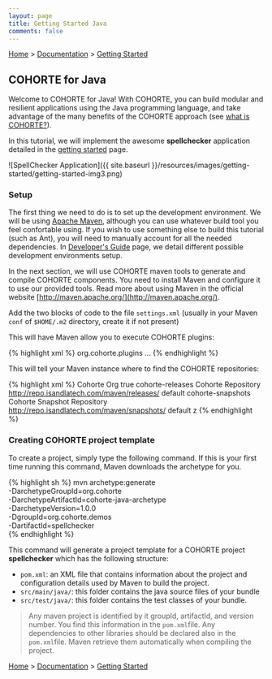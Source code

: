 ```yaml
---
layout: page
title: Getting Started Java
comments: false
---
```


[Home](../) > [Documentation](./) > [Getting Started](./getting-started.html)

## COHORTE for Java

Welcome to COHORTE for Java! With COHORTE, you can build modular and resilient applications using the Java programming language, and take advantage of the many benefits of the COHORTE approach (see [what is COHORTE?](./what-is-cohorte.html)).

In this tutorial, we will implement the awesome **spellchecker** application detailed in the [getting started](./getting-started.html) page.

![SpellChecker Application]({{ site.baseurl }}/resources/images/getting-started/getting-started-img3.png)

### Setup

The first thing we need to do is to set up the development environment. We will be using [Apache Maven](http://maven.apache.org), although you can use whatever build tool you feel confortable using. If you wish to use something else to build this tutorial (such as Ant), you will need to manually account for all the needed dependencies. In [Developer's Guide](./dev-guide.html) page, we detail different possible development environments setup.

In the next section, we will use COHORTE maven tools to generate and compile COHORTE components. You need to install Maven and configure it to use our provided tools. Read more about using Maven in the official website [http://maven.apache.org/](http://maven.apache.org/).

Add the two blocks of code to the file `settings.xml` (usually in your Maven `conf` of `$HOME/.m2` directory, create it if not present)

This will have Maven allow you to execute COHORTE plugins:

{% highlight xml %}
<settings>
	<pluginGroups>
		<pluginGroup>org.cohorte.plugins</pluginGroup>
	</pluginGroups>
	...
</settings>
{% endhighlight %}

This will tell your Maven instance where to find the COHORTE repositories:

{% highlight xml %}
<profile>
    <id>Cohorte Org</id>
    <activation>
        <activeByDefault>true</activeByDefault>
    </activation>
    <repositories>
        <repository>
            <id>cohorte-releases</id>
            <name>Cohorte Repository</name>
            <url>http://repo.isandlatech.com/maven/releases/</url>
            <layout>default</layout>
        </repository>
        <repository>
            <id>cohorte-snapshots</id>
            <name>Cohorte Snapshot Repository</name>
            <url>http://repo.isandlatech.com/maven/snapshots/</url>
            <layout>default</layout>
        </repository>
    </repositories>
</profile>z
{% endhighlight %}

### Creating COHORTE project template

To create a project, simply type the following command. If this is your first time running this command, Maven downloads the archetype for you.

{% highlight sh %}
mvn archetype:generate \
-DarchetypeGroupId=org.cohorte \
-DarchetypeArtifactId=cohorte-java-archetype \
-DarchetypeVersion=1.0.0 \
-DgroupId=org.cohorte.demos \
-DartifactId=spellchecker \
{% endhighlight %}

This command will generate a project template for a COHORTE project **spellchecker** which has the following structure:

 * `pom.xml`: an XML file that contains information about the project and configuration details used by Maven to build the project. 
 * `src/main/java/`: this folder contains the java source files of your bundle
 * `src/test/java/`: this folder contains the test classes of your bundle.
    
> Any maven project is identified by it groupId, artifactId, and version number. You find this information in the `pom.xml`file. Any dependencies to other libraries should be declared also in the `pom.xml`file. Maven retrieve them automatically when compiling the project.


[Home](../) > [Documentation](./) > [Getting Started](./getting-started.html)